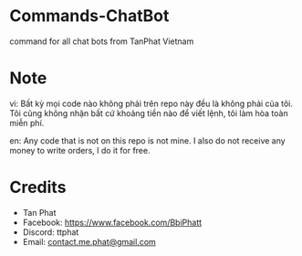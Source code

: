 # Commands-ChatBot
command for all chat bots from TanPhat Vietnam 
# Note 
vi: Bất kỳ mọi code nào không phải trên repo này đều là không phải của tôi. Tôi cũng không nhận bất cứ khoảng tiền nào để viết lệnh, tôi làm hòa toàn miễn phí.

en: Any code that is not on this repo is not mine. I also do not receive any money to write orders, I do it for free.
# Credits 
- Tan Phat
- Facebook: https://www.facebook.com/BbiPhatt
- Discord: ttphat
- Email: contact.me.phat@gmail.com
